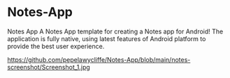 # Notes-App
Notes App A Notes App template for creating a Notes app for Android! The application is fully native, using latest features of Android platform to provide the best user experience.


https://github.com/pepelawycliffe/Notes-App/blob/main/notes-screenshot/Screenshot_1.jpg
